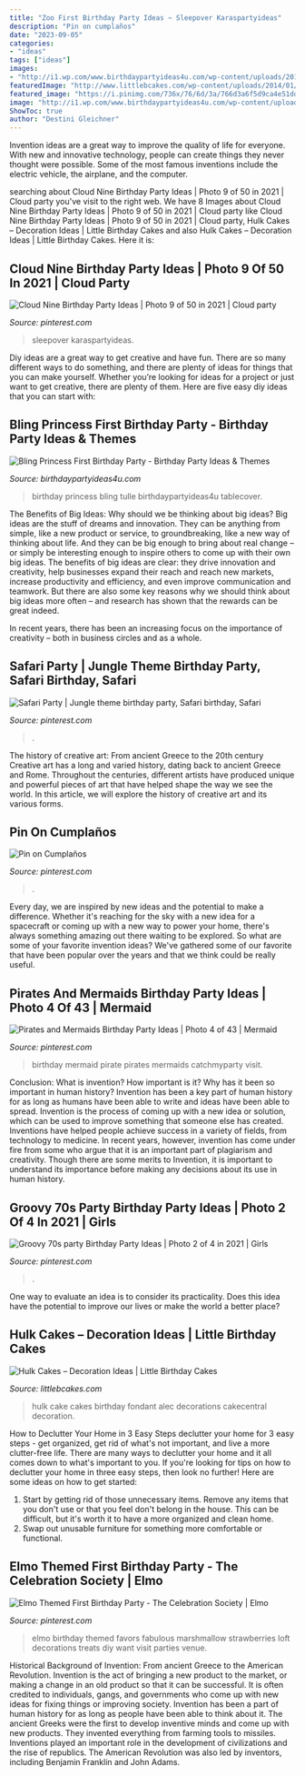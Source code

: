 ```yaml
---
title: "Zoo First Birthday Party Ideas ~ Sleepover Karaspartyideas"
description: "Pin on cumplaños"
date: "2023-09-05"
categories:
- "ideas"
tags: ["ideas"]
images:
- "http://i1.wp.com/www.birthdaypartyideas4u.com/wp-content/uploads/2014/11/Bling-Princess-First-Birthday-Party-tulle-tablecover.jpg"
featuredImage: "http://www.littlebcakes.com/wp-content/uploads/2014/01/Hulk-Cakes-Images.jpg"
featured_image: "https://i.pinimg.com/736x/76/6d/3a/766d3a6f5d9ca4e51dde4f09bb831e0e--elmo-birthday-party-ideas-first-birthday-parties.jpg"
image: "http://i1.wp.com/www.birthdaypartyideas4u.com/wp-content/uploads/2014/11/Bling-Princess-First-Birthday-Party-tulle-tablecover.jpg"
ShowToc: true
author: "Destini Gleichner"
---
```



Invention ideas are a great way to improve the quality of life for everyone. With new and innovative technology, people can create things they never thought were possible. Some of the most famous inventions include the electric vehicle, the airplane, and the computer.

	

		
searching about Cloud Nine Birthday Party Ideas | Photo 9 of 50 in 2021 | Cloud party you've visit to the right web. We have 8 Images about Cloud Nine Birthday Party Ideas | Photo 9 of 50 in 2021 | Cloud party like Cloud Nine Birthday Party Ideas | Photo 9 of 50 in 2021 | Cloud party, Hulk Cakes – Decoration Ideas | Little Birthday Cakes and also Hulk Cakes – Decoration Ideas | Little Birthday Cakes. Here it is:
		
    
## Cloud Nine Birthday Party Ideas | Photo 9 Of 50 In 2021 | Cloud Party

<img loading=lazy src="https://i.pinimg.com/736x/e8/24/d4/e824d4d986eefbd0afa757fafd8c8063.jpg" onerror="this.onerror=null;this.src='https://tse3.mm.bing.net/th?id=OIP.v_HW4mqm9Vd4SWAw40adiwHaLG&amp;pid=15.1';" alt="Cloud Nine Birthday Party Ideas | Photo 9 of 50 in 2021 | Cloud party">

_Source: pinterest.com_

>sleepover karaspartyideas. 

	

Diy ideas are a great way to get creative and have fun. There are so many different ways to do something, and there are plenty of ideas for things that you can make yourself. Whether you’re looking for ideas for a project or just want to get creative, there are plenty of them. Here are five easy diy ideas that you can start with: 

    
## Bling Princess First Birthday Party - Birthday Party Ideas &amp; Themes

<img loading=lazy src="http://i1.wp.com/www.birthdaypartyideas4u.com/wp-content/uploads/2014/11/Bling-Princess-First-Birthday-Party-tulle-tablecover.jpg" onerror="this.onerror=null;this.src='https://tse3.mm.bing.net/th?id=OIP.-r-I1r4UZ_o6nriuy9UqJgHaLF&amp;pid=15.1';" alt="Bling Princess First Birthday Party - Birthday Party Ideas &amp; Themes">

_Source: birthdaypartyideas4u.com_

>birthday princess bling tulle birthdaypartyideas4u tablecover. 

	

The Benefits of Big Ideas: Why should we be thinking about big ideas?
Big ideas are the stuff of dreams and innovation. They can be anything from simple, like a new product or service, to groundbreaking, like a new way of thinking about life. And they can be big enough to bring about real change – or simply be interesting enough to inspire others to come up with their own big ideas.
The benefits of big ideas are clear: they drive innovation and creativity, help businesses expand their reach and reach new markets, increase productivity and efficiency, and even improve communication and teamwork. But there are also some key reasons why we should think about big ideas more often – and research has shown that the rewards can be great indeed.

In recent years, there has been an increasing focus on the importance of creativity – both in business circles and as a whole.

    
## Safari Party | Jungle Theme Birthday Party, Safari Birthday, Safari

<img loading=lazy src="https://i.pinimg.com/736x/29/02/99/290299c7bd158893812fd705bfb7d990.jpg" onerror="this.onerror=null;this.src='https://tse1.mm.bing.net/th?id=OIP.GrJ0dRibzd78KU3M3s5tdQHaJL&amp;pid=15.1';" alt="Safari Party | Jungle theme birthday party, Safari birthday, Safari">

_Source: pinterest.com_

>. 

	

The history of creative art: From ancient Greece to the 20th century
Creative art has a long and varied history, dating back to ancient Greece and Rome. Throughout the centuries, different artists have produced unique and powerful pieces of art that have helped shape the way we see the world. In this article, we will explore the history of creative art and its various forms.

    
## Pin On Cumplaños

<img loading=lazy src="https://i.pinimg.com/736x/b7/b8/94/b7b894bcd15d7d427badb21d5c4dcfb7.jpg" onerror="this.onerror=null;this.src='https://tse2.mm.bing.net/th?id=OIP.LhghRsyM1BZW0okaw6WdzQHaJ3&amp;pid=15.1';" alt="Pin on Cumplaños">

_Source: pinterest.com_

>. 

	

Every day, we are inspired by new ideas and the potential to make a difference. Whether it's reaching for the sky with a new idea for a spacecraft or coming up with a new way to power your home, there's always something amazing out there waiting to be explored. So what are some of your favorite invention ideas? We've gathered some of our favorite that have been popular over the years and that we think could be really useful.

    
## Pirates And Mermaids Birthday Party Ideas | Photo 4 Of 43 | Mermaid

<img loading=lazy src="https://i.pinimg.com/736x/65/11/c9/6511c9943252111af09069c504ddd05c--mermaid-birthday-party-ideas-pirate-birthday.jpg" onerror="this.onerror=null;this.src='https://tse1.mm.bing.net/th?id=OIP.GJPvSfGhHSFm7h71DVX1GQHaLr&amp;pid=15.1';" alt="Pirates and Mermaids Birthday Party Ideas | Photo 4 of 43 | Mermaid">

_Source: pinterest.com_

>birthday mermaid pirate pirates mermaids catchmyparty visit. 

	

Conclusion: What is invention? How important is it? Why has it been so important in human history?
Invention has been a key part of human history for as long as humans have been able to write and ideas have been able to spread. Invention is the process of coming up with a new idea or solution, which can be used to improve something that someone else has created. Inventions have helped people achieve success in a variety of fields, from technology to medicine. In recent years, however, invention has come under fire from some who argue that it is an important part of plagiarism and creativity. Though there are some merits to Invention, it is important to understand its importance before making any decisions about its use in human history.

    
## Groovy 70s Party Birthday Party Ideas | Photo 2 Of 4 In 2021 | Girls

<img loading=lazy src="https://i.pinimg.com/736x/97/17/06/971706ac21b5d9fbf9de2ba884807a58.jpg" onerror="this.onerror=null;this.src='https://tse2.mm.bing.net/th?id=OIP.bMi91vHrS5sVHPaqp5u2XgHaLH&amp;pid=15.1';" alt="Groovy 70s party Birthday Party Ideas | Photo 2 of 4 in 2021 | Girls">

_Source: pinterest.com_

>. 

	

One way to evaluate an idea is to consider its practicality. Does this idea have the potential to improve our lives or make the world a better place?

    
## Hulk Cakes – Decoration Ideas | Little Birthday Cakes

<img loading=lazy src="http://www.littlebcakes.com/wp-content/uploads/2014/01/Hulk-Cakes-Images.jpg" onerror="this.onerror=null;this.src='https://tse2.mm.bing.net/th?id=OIP.3gz4VSB62_nW-DR3VVBRRwHaJ4&amp;pid=15.1';" alt="Hulk Cakes – Decoration Ideas | Little Birthday Cakes">

_Source: littlebcakes.com_

>hulk cake cakes birthday fondant alec decorations cakecentral decoration. 

	

How to Declutter Your Home in 3 Easy Steps
declutter your home for 3 easy steps - get organized, get rid of what's not important, and live a more clutter-free life.
There are many ways to declutter your home and it all comes down to what's important to you. If you're looking for tips on how to declutter your home in three easy steps, then look no further! Here are some ideas on how to get started: 

1. Start by getting rid of those unnecessary items. Remove any items that you don't use or that you feel don't belong in the house. This can be difficult, but it's worth it to have a more organized and clean home. 
2. Swap out unusable furniture for something more comfortable or functional.

    
## Elmo Themed First Birthday Party - The Celebration Society | Elmo

<img loading=lazy src="https://i.pinimg.com/736x/76/6d/3a/766d3a6f5d9ca4e51dde4f09bb831e0e--elmo-birthday-party-ideas-first-birthday-parties.jpg" onerror="this.onerror=null;this.src='https://tse3.mm.bing.net/th?id=OIP.Lhdt00olEPLWU19PFqLXQQHaLH&amp;pid=15.1';" alt="Elmo Themed First Birthday Party - The Celebration Society | Elmo">

_Source: pinterest.com_

>elmo birthday themed favors fabulous marshmallow strawberries loft decorations treats diy want visit parties venue. 

	

Historical Background of Invention: From ancient Greece to the American Revolution.
Invention is the act of bringing a new product to the market, or making a change in an old product so that it can be successful. It is often credited to individuals, gangs, and governments who come up with new ideas for fixing things or improving society. Invention has been a part of human history for as long as people have been able to think about it. The ancient Greeks were the first to develop inventive minds and come up with new products. They invented everything from farming tools to missiles. Inventions played an important role in the development of civilizations and the rise of republics. The American Revolution was also led by inventors, including Benjamin Franklin and John Adams.

